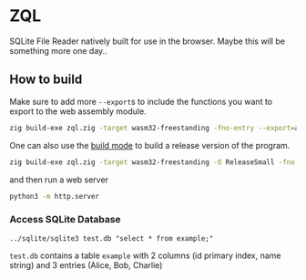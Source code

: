# ZQL

SQLite File Reader natively built for use in the browser. Maybe this will be something more one day..

## How to build
Make sure to add more `--export`s to include the functions you want to export to the web assembly module.

```bash
zig build-exe zql.zig -target wasm32-freestanding -fno-entry --export=add --export=malloc --export=parse_buffer
```

One can also use the [build mode](https://ziglang.org/documentation/master/#Build-Mode) to build a release version of the program.

```bash
zig build-exe zql.zig -target wasm32-freestanding -O ReleaseSmall -fno-entry --export=add --export=parse_buffer
```

and then run a web server

```bash
python3 -m http.server
```

### Access SQLite Database

`../sqlite/sqlite3 test.db "select * from example;"`

`test.db` contains a table `example` with 2 columns (id primary index, name string) and 3 entries (Alice, Bob, Charlie)
